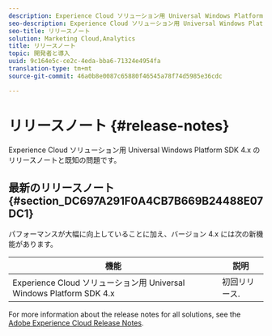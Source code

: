 ```yaml
---
description: Experience Cloud ソリューション用 Universal Windows Platform SDK 4.x のリリースノートと既知の問題です。
seo-description: Experience Cloud ソリューション用 Universal Windows Platform SDK 4.x のリリースノートと既知の問題です。
seo-title: リリースノート
solution: Marketing Cloud,Analytics
title: リリースノート
topic: 開発者と導入
uuid: 9c164e5c-ce2c-4eda-bba6-71324e4954fa
translation-type: tm+mt
source-git-commit: 46a0b8e0087c65880f46545a78f74d5985e36cdc

---
```



# リリースノート {#release-notes}

Experience Cloud ソリューション用 Universal Windows Platform SDK 4.x のリリースノートと既知の問題です。

## 最新のリリースノート {#section_DC697A291F0A4CB7B669B24488E07DC1}

パフォーマンスが大幅に向上していることに加え、バージョン 4.x には次の新機能があります。

| 機能 | 説明 |
|--- |--- |
| Experience Cloud ソリューション用 Universal Windows Platform SDK 4.x | 初回リリース. |


For more information about the release notes for all solutions, see the [Adobe Experience Cloud Release Notes](https://docs.adobe.com/content/help/en/release-notes/experience-cloud/current.html).
